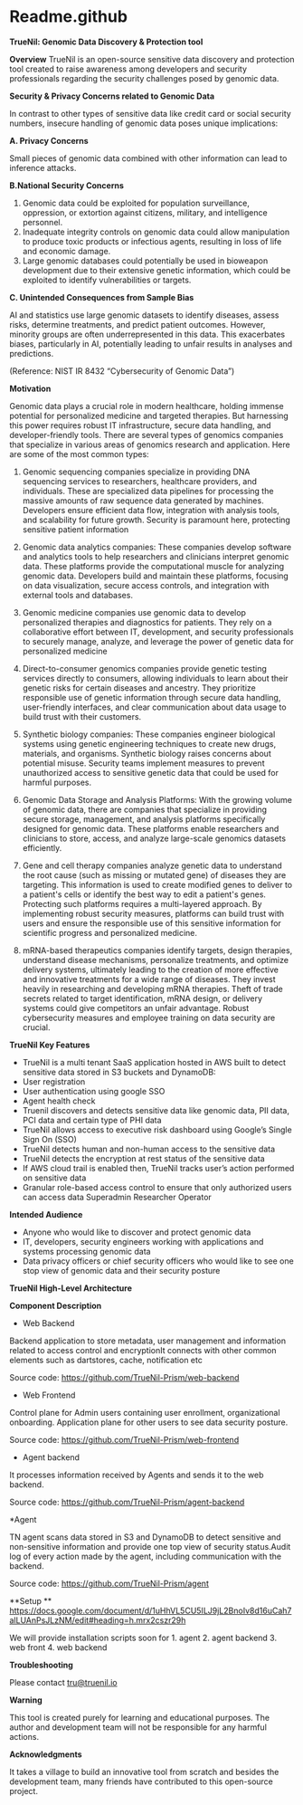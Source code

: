 # Readme.github
**TrueNil: Genomic Data Discovery & Protection tool**

**Overview**
TrueNil is an open-source sensitive data discovery and protection tool created to raise awareness among developers and security professionals regarding the security challenges posed by genomic data. 

**Security & Privacy Concerns related to Genomic Data**

In contrast to other types of sensitive data like credit card or social security numbers, insecure handling of genomic data poses unique implications:

**A. Privacy Concerns**

Small pieces of genomic data combined with other information can lead to inference attacks.

**B.National Security Concerns**

1. Genomic data could be exploited for population surveillance, oppression, or extortion against citizens, military, and intelligence personnel.
2. Inadequate integrity controls on genomic data could allow manipulation to produce toxic products or infectious agents, resulting in loss of life and economic damage.
3. Large genomic databases could potentially be used in bioweapon development due to their extensive genetic information, which could be exploited to identify vulnerabilities or targets.

**C. Unintended Consequences from Sample Bias**

AI and statistics use large genomic datasets to identify diseases, assess risks, determine treatments, and predict patient outcomes. However, minority groups are often underrepresented in this data. This exacerbates biases, particularly in AI, potentially leading to unfair results in analyses and predictions.

(Reference: NIST IR 8432 “Cybersecurity of Genomic Data”)

**Motivation**

Genomic data plays a crucial role in modern healthcare, holding immense potential for personalized medicine and targeted therapies. But harnessing this power requires robust IT infrastructure, secure data handling, and developer-friendly tools. There are several types of genomics companies that specialize in various areas of genomics research and application. Here are some of the most common types:

1. Genomic sequencing companies specialize in providing DNA sequencing services to researchers, healthcare providers, and individuals. These are specialized data pipelines for processing the massive amounts of raw sequence data generated by machines. Developers ensure efficient data flow, integration with analysis tools, and scalability for future growth. Security is paramount here, protecting sensitive patient information

2. Genomic data analytics companies: These companies develop software and analytics tools to help researchers and clinicians interpret genomic data. These platforms provide the computational muscle for analyzing genomic data. Developers build and maintain these platforms, focusing on data visualization, secure access controls, and integration with external tools and databases.

3. Genomic medicine companies use genomic data to develop personalized therapies and diagnostics for patients. They rely on a collaborative effort between IT, development, and security professionals to securely manage, analyze, and leverage the power of genetic data for personalized medicine

4. Direct-to-consumer genomics companies  provide genetic testing services directly to consumers, allowing individuals to learn about their genetic risks for certain diseases and ancestry. They prioritize responsible use of genetic information through secure data handling, user-friendly interfaces, and clear communication about data usage to build trust with their customers.

5. Synthetic biology companies: These companies engineer biological systems using genetic engineering techniques to create new drugs, materials, and organisms. Synthetic biology raises concerns about potential misuse. Security teams implement measures to prevent unauthorized access to sensitive genetic data that could be used for harmful purposes.

6. Genomic Data Storage and Analysis Platforms: With the growing volume of genomic data, there are companies that specialize in providing secure storage, management, and analysis platforms specifically designed for genomic data. These platforms enable researchers and clinicians to store, access, and analyze large-scale genomics datasets efficiently.

7. Gene and cell therapy companies analyze genetic data to understand the root cause (such as missing or mutated gene) of diseases they are targeting. This information is used to create modified genes to deliver to a patient's cells or identify the best way to edit a patient's genes. Protecting such platforms requires a multi-layered approach. By implementing robust security measures, platforms can build trust with users and ensure the responsible use of this sensitive information for scientific progress and personalized medicine.

8. mRNA-based therapeutics companies identify targets, design therapies, understand disease mechanisms, personalize treatments, and optimize delivery systems, ultimately leading to the creation of more effective and innovative treatments for a wide range of diseases. They invest heavily in researching and developing mRNA therapies. Theft of trade secrets related to target identification, mRNA design, or delivery systems could give competitors an unfair advantage. Robust cybersecurity measures and employee training on data security are crucial.

**TrueNil Key Features** 

* TrueNil is a multi tenant SaaS application hosted in AWS built to detect sensitive data stored in S3 buckets and DynamoDB:
* User registration
* User authentication using google SSO
* Agent health check 
* Truenil discovers and  detects sensitive data like genomic data, PII data, PCI data and certain type of PHI data
* TrueNil allows access to executive risk dashboard using Google’s Single Sign On (SSO)
* TrueNil detects human and non-human access to the sensitive data 
* TrueNil detects the encryption at rest status of the sensitive data
* If AWS cloud trail is enabled then, TrueNil tracks user’s action performed on sensitive data
* Granular role-based access control to ensure that only authorized users can access data 
  Superadmin
  Researcher
  Operator

**Intended Audience**

* Anyone who would like to discover and protect genomic data
* IT, developers, security engineers working with applications and systems processing genomic data
* Data privacy officers or chief security officers who would like to see one stop view of genomic data and their security posture
  
**TrueNil High-Level Architecture**



**Component Description**

* Web Backend

Backend application to store metadata, user management and information related to access control and encryptionIt connects with other common elements such as dartstores, cache, notification etc

Source code: https://github.com/TrueNil-Prism/web-backend

* Web Frontend

Control plane for Admin users containing user enrollment, organizational onboarding. Application plane for other users to see data security posture.

Source code: https://github.com/TrueNil-Prism/web-frontend

* Agent backend

It processes information received by Agents and sends it to the web backend.

Source code: https://github.com/TrueNil-Prism/agent-backend

*Agent 

TN agent scans data stored in S3 and DynamoDB to detect sensitive and non-sensitive information and provide one top view of security status.Audit log of every action made by the agent, including communication with the backend.

Source code: https://github.com/TrueNil-Prism/agent

**Setup **
https://docs.google.com/document/d/1uHhVL5CU5ILJ9jL2BnoIv8d16uCah7alLUAnPsJLzNM/edit#heading=h.mrx2cszr29h

We will provide installation scripts soon for 1. agent 2. agent backend 3. web front 4. web backend

**Troubleshooting**

Please contact tru@truenil.io

**Warning**

This tool is created purely for learning and educational purposes. The author and development team will not be responsible for any harmful actions.

**Acknowledgments**

It takes a village to build an innovative tool from scratch and besides the development team, many friends have contributed to this open-source project.

